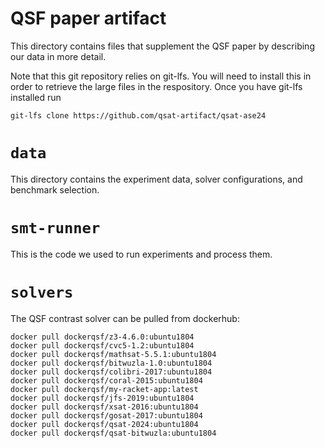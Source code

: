 # QSF paper artifact

This directory contains files that supplement the QSF
paper by describing our data in more detail.

Note that this git repository relies on git-lfs. You will
need to install this in order to retrieve the large files
in the respository. Once you have git-lfs installed run

```
git-lfs clone https://github.com/qsat-artifact/qsat-ase24
```

# `data`

This directory contains the experiment data, solver configurations, and benchmark selection.


# `smt-runner`

This is the code we used to run experiments and process them.

# `solvers`

The QSF contrast solver can be pulled from dockerhub:
```
docker pull dockerqsf/z3-4.6.0:ubuntu1804
docker pull dockerqsf/cvc5-1.2:ubuntu1804
docker pull dockerqsf/mathsat-5.5.1:ubuntu1804
docker pull dockerqsf/bitwuzla-1.0:ubuntu1804
docker pull dockerqsf/colibri-2017:ubuntu1804
docker pull dockerqsf/coral-2015:ubuntu1804
docker pull dockerqsf/my-racket-app:latest
docker pull dockerqsf/jfs-2019:ubuntu1804
docker pull dockerqsf/xsat-2016:ubuntu1804
docker pull dockerqsf/gosat-2017:ubuntu1804
docker pull dockerqsf/qsat-2024:ubuntu1804
docker pull dockerqsf/qsat-bitwuzla:ubuntu1804
```